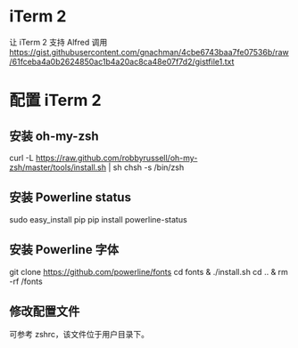# iTerm 2
让 iTerm 2 支持 Alfred 调用
https://gist.githubusercontent.com/gnachman/4cbe6743baa7fe07536b/raw/61fceba4a0b2624850ac1b4a20ac8ca48e07f7d2/gistfile1.txt

# 配置 iTerm 2
## 安装 oh-my-zsh
curl -L https://raw.github.com/robbyrussell/oh-my-zsh/master/tools/install.sh | sh
chsh -s /bin/zsh

## 安装 Powerline status
sudo easy_install pip
pip install powerline-status

## 安装 Powerline 字体
git clone https://github.com/powerline/fonts
cd fonts & ./install.sh
cd .. & rm -rf /fonts

## 修改配置文件
可参考 zshrc，该文件位于用户目录下。
